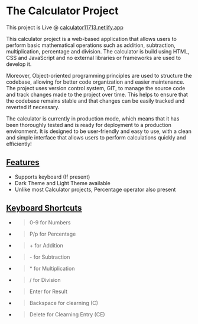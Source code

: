 # The Calculator Project

This project is Live @ <a target='_blank' href='https://calculator11713.netlify.app'>calculator11713.netlify.app</a>

This calculator project is a web-based application that allows users to perform basic mathematical operations such as addition, subtraction, multiplication, percentage and division. The calculator is build using HTML, CSS and JavaScript and no external libraries or frameworks are used to develop it.

Moreover, Object-oriented programming principles are used to structure the codebase, allowing for better code organization and easier maintenance. The project uses version control system, GIT, to manage the source code and track changes made to the project over time. This helps to ensure that the codebase remains stable and that changes can be easily tracked and reverted if necessary.

The calculator is currently in production mode, which means that it has been thoroughly tested and is ready for deployment to a production environment. It is designed to be user-friendly and easy to use, with a clean and simple interface that allows users to perform calculations quickly and efficiently!

## <u>Features</u>

- Supports keyboard (If present)
- Dark Theme and Light Theme available
- Unlike most Calculator projects, Percentage operator also present

## <u>Keyboard Shortcuts</u>

- > 0-9 for Numbers
- > P/p for Percentage
- > \+ for Addition
- > \- for Subtraction
- > \* for Multiplication
- > \/ for Division
- > Enter for Result
- > Backspace for clearning (C)
- > Delete for Clearning Entry (CE)
